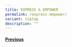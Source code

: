 ```yaml
---
title: EXPRESS & EMPOWER
permalink: /express-empower/
variant: tiptap
description: ""
---
```

<h4><strong><a href="https://www.telokkuraupri.moe.edu.sg/communication-collaboration-and-information-skills-cci/" rel="noopener nofollow" target="_blank">Previous</a></strong></h4>
<p></p>